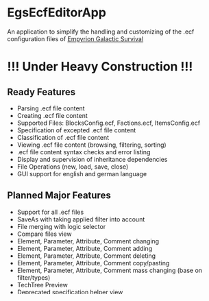 # EgsEcfEditorApp
An application to simplify the handling and customizing of the .ecf configuration files of [Empyrion Galactic Survival](https://empyriongame.com/)



# !!! Under Heavy Construction !!!



## Ready Features
- Parsing .ecf file content
- Creating .ecf file content
- Supported Files: BlocksConfig.ecf, Factions.ecf, ItemsConfig.ecf
- Specification of excepted .ecf file content
- Classification of .ecf file content
- Viewing .ecf file content (browsing, filtering, sorting)
- .ecf file content syntax checks and error listing
- Display and supervision of inheritance dependencies
- File Operations (new, load, save, close)
- GUI support for english and german language

## Planned Major Features
- Support for all .ecf files
- SaveAs with taking applied filter into account
- File merging with logic selector
- Compare files view
- Element, Parameter, Attribute, Comment changing
- Element, Parameter, Attribute, Comment adding
- Element, Parameter, Attribute, Comment deleting
- Element, Parameter, Attribute, Comment copy/pasting
- Element, Parameter, Attribute, Comment mass changing (base on filter/types)
- TechTree Preview
- Deprecated specification helper view
- Refinement of visual controls appearance

